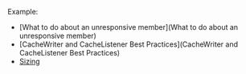 Example:
* [What to do about an unresponsive member](What to do about an unresponsive member)
* [CacheWriter and CacheListener Best Practices](CacheWriter and CacheListener Best Practices)
* [Sizing](Sizing)